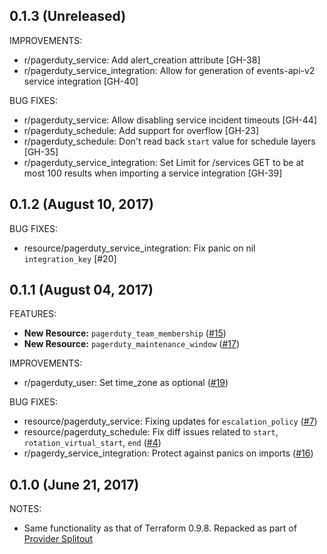 ## 0.1.3 (Unreleased)

IMPROVEMENTS:

* r/pagerduty_service: Add alert_creation attribute [GH-38]
* r/pagerduty_service_integration: Allow for generation of events-api-v2 service integration [GH-40]

BUG FIXES: 
* r/pagerduty_service: Allow disabling service incident timeouts [GH-44]
* r/pagerduty_schedule: Add support for overflow [GH-23]
* r/pagerduty_schedule: Don't read back `start` value for schedule layers [GH-35]
* r/pagerduty_service_integration: Set Limit for /services GET to be at most 100 results when importing a service integration [GH-39]

## 0.1.2 (August 10, 2017)

BUG FIXES: 

* resource/pagerduty_service_integration: Fix panic on nil `integration_key` [#20]

## 0.1.1 (August 04, 2017)

FEATURES:

* **New Resource:** `pagerduty_team_membership` ([#15](https://github.com/terraform-providers/terraform-provider-pagerduty/issues/15))
* **New Resource:** `pagerduty_maintenance_window` ([#17](https://github.com/terraform-providers/terraform-provider-pagerduty/issues/17))

IMPROVEMENTS: 

* r/pagerduty_user: Set time_zone as optional ([#19](https://github.com/terraform-providers/terraform-provider-pagerduty/issues/19))

BUG FIXES:

* resource/pagerduty_service: Fixing updates for `escalation_policy` ([#7](https://github.com/terraform-providers/terraform-provider-pagerduty/issues/7))
* resource/pagerduty_schedule: Fix diff issues related to `start`, `rotation_virtual_start`, `end` ([#4](https://github.com/terraform-providers/terraform-provider-pagerduty/issues/4))
* r/pagerdy_service_integration: Protect against panics on imports ([#16](https://github.com/terraform-providers/terraform-provider-pagerduty/issues/16))

## 0.1.0 (June 21, 2017)

NOTES:

* Same functionality as that of Terraform 0.9.8. Repacked as part of [Provider Splitout](https://www.hashicorp.com/blog/upcoming-provider-changes-in-terraform-0-10/)
